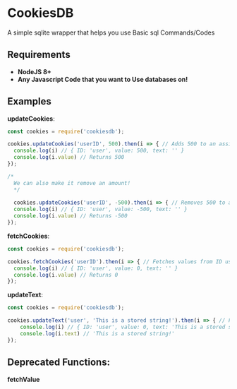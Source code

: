 # CookiesDB
A simple sqlite wrapper that helps you use Basic sql Commands/Codes

## Requirements
  - **NodeJS 8+**  
  - **Any Javascript Code that you want to Use databases on!**
  
## Examples

**updateCookies**:
```js
const cookies = require('cookiesdb');

cookies.updateCookies('userID', 500).then(i => { // Adds 500 to an assigned User ID
  console.log(i) // { ID: 'user', value: 500, text: '' }
  console.log(i.value) // Returns 500
});

/*
  We can also make it remove an amount!
  */
  
  cookies.updateCookies('userID', -500).then(i => { // Removes 500 to an assigned User ID
  console.log(i) // { ID: 'user', value: -500, text: '' }
  console.log(i.value) // Returns -500
});
```  

**fetchCookies**:
```js
const cookies = require('cookiesdb');

cookies.fetchCookies('userID').then(i => { // Fetches values from ID user, then forwards it to i
  console.log(i) // { ID: 'user', value: 0, text: '' }
  console.log(i.value) // Returns 0
});
```

**updateText**:
```js
const cookies = require('cookiesdb');

cookies.updateText('user', 'This is a stored string!').then(i => { // Fetches values from ID user, updates text
    console.log(i) // { ID: 'user', value: 0, text: 'This is a stored string!' }
    console.log(i.text) // 'This is a stored string!'
});
```

## Deprecated Functions:
**fetchValue**

